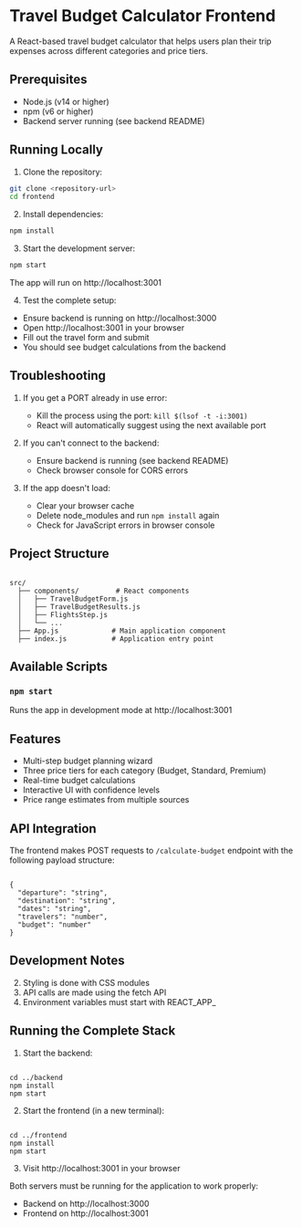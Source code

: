 # Travel Budget Calculator Frontend

A React-based travel budget calculator that helps users plan their trip expenses across different categories and price tiers.

## Prerequisites

- Node.js (v14 or higher)
- npm (v6 or higher)
- Backend server running (see backend README)

## Running Locally

1. Clone the repository:

```bash
git clone <repository-url>
cd frontend
```

2. Install dependencies:

```bash
npm install
```

3. Start the development server:

```bash
npm start
```

The app will run on http://localhost:3001

4. Test the complete setup:
- Ensure backend is running on http://localhost:3000
- Open http://localhost:3001 in your browser
- Fill out the travel form and submit
- You should see budget calculations from the backend

## Troubleshooting

1. If you get a PORT already in use error:
   - Kill the process using the port: `kill $(lsof -t -i:3001)`
   - React will automatically suggest using the next available port

2. If you can't connect to the backend:
   - Ensure backend is running (see backend README)
   - Check browser console for CORS errors

3. If the app doesn't load:
   - Clear your browser cache
   - Delete node_modules and run `npm install` again
   - Check for JavaScript errors in browser console

## Project Structure

```

src/
  ├── components/         # React components
  │   ├── TravelBudgetForm.js
  │   ├── TravelBudgetResults.js
  │   ├── FlightsStep.js
  │   └── ...
  ├── App.js             # Main application component
  ├── index.js           # Application entry point
```

## Available Scripts

### `npm start`
Runs the app in development mode at http://localhost:3001

## Features

- Multi-step budget planning wizard
- Three price tiers for each category (Budget, Standard, Premium)
- Real-time budget calculations
- Interactive UI with confidence levels
- Price range estimates from multiple sources

## API Integration

The frontend makes POST requests to `/calculate-budget` endpoint with the following payload structure:

```

{
  "departure": "string",
  "destination": "string",
  "dates": "string",
  "travelers": "number",
  "budget": "number"
}
```

## Development Notes

2. Styling is done with CSS modules
3. API calls are made using the fetch API
4. Environment variables must start with REACT_APP_

## Running the Complete Stack

1. Start the backend:
```

cd ../backend
npm install
npm start
```

2. Start the frontend (in a new terminal):
```

cd ../frontend
npm install
npm start
```

3. Visit http://localhost:3001 in your browser

Both servers must be running for the application to work properly:
- Backend on http://localhost:3000
- Frontend on http://localhost:3001

